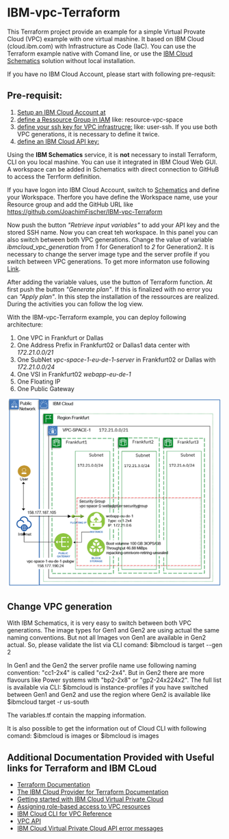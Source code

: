 # IBM-vpc-Terraform

This Terraform project provide an example for a simple Virtual Provate Cloud (VPC) example with one virtual mashine. It based on IBM Cloud (cloud.ibm.com) with Infrastructure as Code (IaC). You can use the Terraform example native with Comand line, or use the [IBM Cloud Schematics](https://cloud.ibm.com/schematics/overview) solution without local installation.

If you have no IBM Cloud Account, please start with following pre-requsit:

## Pre-requisit:
1. [Setup an IBM Cloud Account at](https://cloud.IBM.com/)
2. [define a Ressource Group in IAM](https://cloud.ibm.com/account/resource-groups/) like: resource-vpc-space
3. [define your ssh key for VPC infrastrucre:](https://cloud.ibm.com/vpc/compute/sshKeys/) like: user-ssh. If you use both VPC generations, it is necessary to define it twice.
4. [define an IBM Cloud API key:](https://cloud.ibm.com/iam/apikeys/)

Using the **IBM Schematics** service, it is **not** necessary to install Terraform, CLI on you local mashine. You can use it integrated in IBM Cloud Web GUI. A workspace can be added in Schematics with direct connection to GitHuB to access the Terrform definition.

If you have logon into IBM Cloud Account, switch to [Schematics](https://cloud.ibm.com/schematics/overview) and define your Workspace. Therfore you have define the Workspace name, use your Resource group and add the GitHub URL like https://github.com/JoachimFischer/IBM-vpc-Terraform

Now push the button *"Retrieve input variables"* to add your API key and the stored SSH name. Now you can creat teh workspace. In this panel you can also switch between both VPC generations. Change the value of variable *ibmcloud_vpc_generation* from *1* for Generation1 to *2* for Generation2. It is necessary to change the server image type and the server profile if you switch between VPC generations. To get more informaton use following [Link](https://cloud.ibm.com/docs/overview?topic=overview-compare-vpc-vpcoc&origin_team=T02J3DPUE). 

After adding the variable values, use the button of Terraform function. At first push the button *"Generate plan"*. If this is finalized with no error you can *"Apply plan"*. In this step the installation of the ressources are realized. During the activities you can follow the log view.

With the  IBM-vpc-Terraform example, you can deploy following architecture:
1. One VPC in Frankfurt or Dallas
2. One Address Prefix in Frankfurt02 or Dallas1 data center with *172.21.0.0/21*
3. One SubNet 	*vpc-space-1-eu-de-1-server*  in Frankfurt02 or Dallas with *172.21.0.0/24*
4. One VSI in Frankfurt02  	*webapp-eu-de-1*
5. One Floating IP 
6. One Public Gateway

<img src="https://github.com/JoachimFischer/IBM-vpc-Terraform/blob/master/Image/VSI-VPC.png " width="500">

## Change VPC generation
With IBM Schematics, it is very easy to switch between both VPC generations. The image types for Gen1 and Gen2 are using actual the same naming conventions. But not all Images von Gen1 are available in Gen2 actual. So, please validate the list via CLI comand: $ibmcloud is target --gen 2

In Gen1 and the Gen2 the server profile name use following naming convention: "cc1-2x4" is called "cx2-2x4". But in Gen2 there are more flavours like Power systems with "bp2-2x8" or "gp2-24x224x2". The full list is available via CLI: $ibmcloud is instance-profiles   if you have switched between Gen1 and Gen2 and use the region where Gen2 is available like $ibmcloud target -r us-south  

The variables.tf contain the mapping information.

It is also possible to get the information out of Cloud CLI with following comand: $ibmcloud is images   or $ibmcloud is images

## Additional Documentation Provided with Useful links for Terraform and IBM CLoud 
- [Terraform Documentation](https://www.terraform.io/docs/index.html)
- [The IBM Cloud Provider for Terraform Documentation](https://ibm-cloud.github.io/tf-ibm-docs/index.html)
- [Getting started with IBM Cloud Virtual Private Cloud](https://cloud.ibm.com/docs/vpc-on-classic?topic=vpc-on-classic-getting-started)
- [Assigning role-based access to VPC resources](https://cloud.ibm.com/docs/vpc-on-classic?topic=vpc-on-classic-assigning-role-based-access-to-vpc-resources)
- [IBM Cloud CLI for VPC Reference](https://cloud.ibm.com/docs/vpc-on-classic?topic=vpc-infrastructure-cli-plugin-vpc-reference)
- [VPC API](https://cloud.ibm.com/apidocs/vpc-on-classic)
- [IBM Cloud Virtual Private Cloud API error messages](https://cloud.ibm.com/docs/vpc-on-classic?topic=vpc-on-classic-rias-error-messages)


